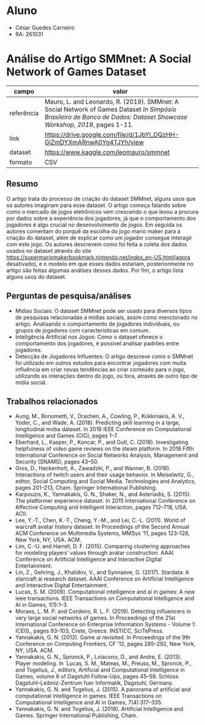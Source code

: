 # Aluno
* César Guedes Carneiro
* RA: 261031

# Análise do Artigo SMMnet: A Social Network of Games Dataset

| campo | valor |
|------------|----------------------------------------|
| referência | Mauro, L. and Leonardo, R. (2019). SMMnet: A Social Network of Games Dataset *In Simpósio Brasileiro de Banco de Dados: Dataset Showcase Workshop, 2019*, pages 1-11. |
| link       | https://drive.google.com/file/d/1JbYl_OQzHH-GiZmDYXmARnwA0Yg4TJYh/view |
| dataset | https://www.kaggle.com/leomauro/smmnet |
| formato | CSV |

## Resumo

O artigo trata do processo de criação do dataset SMMnet, alguns usos que os autores imaginam para esse dataset. O artigo começa falando sobre como o mercado de jogos eletrônicos vem crescendo o que levou a procura por dados sobre a experiência dos jogadores, já que o comportamento dos jogadores é algo crucial no desenvolvimento de jogos. Em seguida os autores comentam do porquê da escolha do jogo mario maker para a criação do dataset, além de explicar como um jogador consegue interagir com este jogo. Os autores descrevem como foi feita a coleta dos dados usados no dataset através do site https://supermariomakerbookmark.nintendo.net/index_en-US.html(agora desativado), e o modelo em que esses dados estariam, posteriormente no artigo são feitas algumas análises desses dados. Por fim, o artigo lista alguns usos do dataset.

## Perguntas de pesquisa/análises

* Mídias Sociais: O dataset SMMnet pode ser usado para diversos tipos de pesquisas relacionadas a mídias sociais, assim como mencionado no artigo. Analisando o comportamento de jogadores individuais, ou grupos de jogadores com características em comum.
* Inteligência Artificial nos Jogos: Como o dataset oferece o comportamento dos jogadores, é possível analisar padrões entre jogadores.
* Detecção de Jogadores Influentes: O artigo descreve como o SMMnet foi utilizado em outros estudos para encontrar jogadores com muita influência em criar novas tendências ao criar conteúdo para o jogo, utilizando as interações dentro do jogo, ou fora, através de outro tipo de mídia social.


## Trabalhos relacionados

* Aung, M., Bonometti, V., Drachen, A., Cowling, P., Kokkinakis, A. V., Yoder, C., and Wade, A. (2018). Predicting skill learning in a large, longitudinal moba dataset. In 2018 IEEE Conference on Computational Intelligence and Games (CIG), pages 1–7.
* Eberhard, L., Kasper, P., Koncar, P., and Gutl, C. (2018). Investigating helpfulness of video game reviews on the steam platform. In 2018 Fifth International Conference on Social Networks Analysis, Management and Security (SNAMS), pages 43–50.
* Gros, D., Hackenholt, A., Zawadzki, P., and Wanner, B. (2018). Interactions of twitch users and their usage behavior. In Meiselwitz, G., editor, Social Computing and Social Media. Technologies and Analytics, pages 201–213, Cham. Springer International Publishing.
* Karpouzis, K., Yannakakis, G. N., Shaker, N., and Asteriadis, S. (2015). The platformer experience dataset. In 2015 International Conference on Affective Computing and Intelligent Interaction, pages 712–718, USA. ACII.
* Lee, Y.-T., Chen, K.-T., Cheng, Y.-M., and Lei, C.-L. (2011). World of warcraft avatar history dataset. In Proceedings of the Second Annual ACM Conference on Multimedia Systems, MMSys ’11, pages 123–128, New York, NY, USA. ACM.
* Lim, C.-U. and Harrell, D. F. (2015). Comparing clustering approaches for modeling players’ values through avatar construction. AAAI Conference on Artificial Intelligence and Interactive Digital Entertainment.
* Lin, Z., Gehring, J., Khalidov, V., and Synnaeve, G. (2017). Stardata: A starcraft ai research dataset. AAAI Conference on Artificial Intelligence and Interactive Digital Entertainment.
* Lucas, S. M. (2009). Computational intelligence and ai in games: A new ieee transactions. IEEE Transactions on Computational Intelligence and AI in Games, 1(1):1–3.
* Moraes, L. M. P. and Cordeiro, R. L. F. (2019). Detecting influencers in very large social networks of games. In Proceedings of the 21st International Conference on Enterprise Information Systems - Volume 1: ICEIS,, pages 93–103, Crete, Greece. INSTICC, SciTePress.
* Yannakakis, G. N. (2012). Game ai revisited. In Proceedings of the 9th Conference on Computing Frontiers, CF ’12, pages 285–292, New York, NY, USA. ACM.
* Yannakakis, G. N., Spronck, P., Loiacono, D., and Andre, E. (2013). Player modeling. In  ́ Lucas, S. M., Mateas, M., Preuss, M., Spronck, P., and Togelius, J., editors, Artificial and Computational Intelligence in Games, volume 6 of Dagstuhl Follow-Ups, pages 45–59. Schloss Dagstuhl–Leibniz-Zentrum fuer Informatik, Dagstuhl, Germany.
* Yannakakis, G. N. and Togelius, J. (2015). A panorama of artificial and computational intelligence in games. IEEE Transactions on Computational Intelligence and AI in Games, 7(4):317–335.
* Yannakakis, G. N. and Togelius, J. (2018). Artificial Intelligence and Games. Springer International Publishing, Cham.
